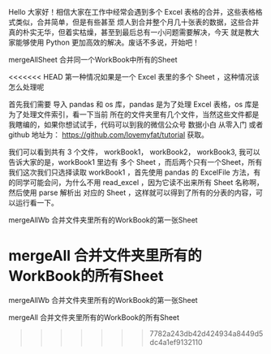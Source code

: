 Hello 大家好！相信大家在工作中经常会遇到多个 Excel 表格的合并，这些表格格式类似，合并简单，但是有些甚至
烦人到合并整个月几十张表的数据，这些合并真的朴实无华，但着实枯燥，甚至到最后总有一小问题需要解决，今天
就是教大家能够使用 Python 更加高效的解决。废话不多说，开始吧！

mergeAllSheet 合并同一个WorkBook中所有的Sheet

<<<<<<< HEAD
第一种情况如果是一个 Excel 表里的多个 Sheet ，这种情况该怎么处理呢

首先我们需要 导入 pandas 和 os 库，pandas 是为了处理 Excel 表格，os 库是为了处理文件索引，看一下当前
所在的文件夹里有几个文件，当然这些文件都是我瞎编的，如果你想试试手，代码可以到我的微信公众号 数据小白
从零入门 或者 github 地址为： https://github.com/lovemyfat/tutorial 获取。

我们可以看到共有 3 个文件， workBook1， workBook2， workBook3, 我可以告诉大家的是，workBook1 里边有
多个 Sheet ，而后两个只有一个Sheet，所有我们这次我们只选择读取 workBook1 ，首先使用 pandas 的 ExcelFile
方法，有的同学可能会问，为什么不用 read_excel ，因为它读不出来所有 Sheet 名称啊，然后使用 parse 解析出
对应的 Sheet ，这样就可以得到了所有的分表的内容，可以运行看一下。

mergeAllWb    合并文件夹里所有的WorkBook的第一张Sheet

mergeAll      合并文件夹里所有的WorkBook的所有Sheet
=======
mergeAllWb    合并文件夹里所有的WorkBook的第一张Sheet

mergeAll      合并文件夹里所有的WorkBook的所有Sheet
>>>>>>> 7782a243db42d424934a8449d5dc4a1ef9132110
